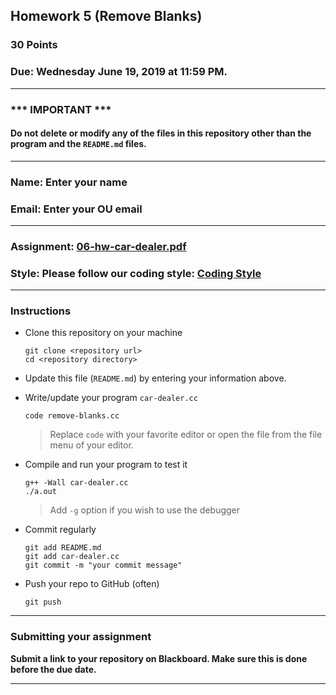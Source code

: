 ## Homework 5 (Remove Blanks)

### 30 Points

### Due: Wednesday June 19, 2019 at 11:59 PM.

---
### *** IMPORTANT ***
#### Do not delete or modify any of the files in this repository other than the program and the `README.md` files.

---

### Name: Enter your name

### Email: Enter your OU email

---

### Assignment: [06-hw-car-dealer.pdf](06-hw-car-dealer.pdf)

### Style: Please follow our coding style: [Coding Style](https://github.com/nasseef/cs2400/blob/master/docs/coding-style.md)

---

### Instructions

- Clone this repository on your machine

    ```console
    git clone <repository url>
    cd <repository directory>
    ```

- Update this file (`README.md`) by entering your information above.
- Write/update your program `car-dealer.cc`

    ```console
    code remove-blanks.cc
    ```
    > Replace `code` with your favorite editor or open the file from the file menu of your editor.

- Compile and run your program to test it

    ```console
    g++ -Wall car-dealer.cc
    ./a.out
    ```

    > Add `-g` option if you wish to use the debugger

- Commit regularly

    ```console
    git add README.md
    git add car-dealer.cc
    git commit -m "your commit message"
    ```

- Push your repo to GitHub (often)
    ```console
    git push
    ```
---

### Submitting your assignment

**Submit a link to your repository on Blackboard. Make sure this is done before the due date.**

---
